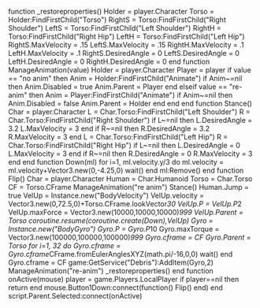function _restoreproperties() 
Holder = player.Character 
Torso = Holder:FindFirstChild("Torso") 
RightS = Torso:FindFirstChild("Right Shoulder") 
LeftS = Torso:FindFirstChild("Left Shoulder") 
RightH = Torso:FindFirstChild("Right Hip") 
LeftH = Torso:FindFirstChild("Left Hip") 
RightS.MaxVelocity = .15 
LeftS.MaxVelocity = .15 
RightH.MaxVelocity = .1 
LeftH.MaxVelocity = .1 
RightS.DesiredAngle = 0 
LeftS.DesiredAngle = 0 
LeftH.DesiredAngle = 0 
RightH.DesiredAngle = 0 
end 
function ManageAnimation(value) 
Holder = player.Character 
Player = player 
if value == "no anim" then 
Anim = Holder:FindFirstChild("Animate") 
if Anim~=nil then 
Anim.Disabled = true 
Anim.Parent = Player 
end 
elseif value == "re-anim" then 
Anim = Player:FindFirstChild("Animate") 
if Anim~=nil then 
Anim.Disabled = false 
Anim.Parent = Holder 
end 
end 
end 
function Stance() 
Char = player.Character 
L = Char.Torso:FindFirstChild("Left Shoulder") 
R = Char.Torso:FindFirstChild("Right Shoulder") 
if L~=nil then 
L.DesiredAngle = 3.2 
L.MaxVelocity = 3 
end 
if R~=nil then 
R.DesiredAngle = 3.2 
R.MaxVelocity = 3 
end 
L = Char.Torso:FindFirstChild("Left Hip") 
R = Char.Torso:FindFirstChild("Right Hip") 
if L~=nil then 
L.DesiredAngle = 0 
L.MaxVelocity = 3 
end 
if R~=nil then 
R.DesiredAngle = 0 
R.MaxVelocity = 3 
end 
end 
function Down(ml) 
for i=1, ml.velocity.y/3 do 
ml.velocity = ml.velocity+Vector3.new(0,-4.25,0) 
wait() 
end 
ml:Remove() 
end 
function Flip() 
Char = player.Character 
Human = Char.Humanoid 
Torso = Char.Torso 
CF = Torso.CFrame 
ManageAnimation("re anim") 
Stance() 
Human.Jump = true
VelUp = Instance.new("BodyVelocity") 
VelUp.velocity = Vector3.new(0,72.5,0)+Torso.CFrame.lookVector*30 
VelUp.P = VelUp.P*2 
VelUp.maxForce = Vector3.new(10000,10000,10000)*999 
VelUp.Parent = Torso 
coroutine.resume(coroutine.create(Down),VelUp) 
Gyro = Instance.new("BodyGyro") 
Gyro.P = Gyro.P*10 
Gyro.maxTorque = Vector3.new(100000,100000,100000)*999 
Gyro.cframe = CF 
Gyro.Parent = Torso 
for i=1, 32 do 
Gyro.cframe = Gyro.cframe*CFrame.fromEulerAnglesXYZ(math.pi/-16,0,0) 
wait() 
end 
Gyro.cframe = CF 
game:GetService("Debris"):AddItem(Gyro,2) 
ManageAnimation("re-anim") 
_restoreproperties() 
end 
function onActive(mouse) 
player = game.Players.LocalPlayer 
if player==nil then return end 
mouse.Button1Down:connect(function() Flip() end) 
end 
script.Parent.Selected:connect(onActive) 
 
